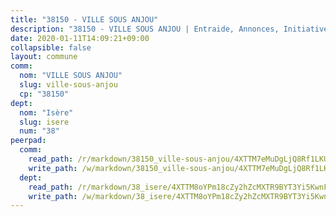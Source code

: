 ```yaml
---
title: "38150 - VILLE SOUS ANJOU"
description: "38150 - VILLE SOUS ANJOU | Entraide, Annonces, Initiatives"
date: 2020-01-11T14:09:21+09:00
collapsible: false
layout: commune
comm:
  nom: "VILLE SOUS ANJOU"
  slug: ville-sous-anjou
  cp: "38150"
dept:
  nom: "Isère"
  slug: isere
  num: "38"
peerpad:
  comm:
    read_path: /r/markdown/38150_ville-sous-anjou/4XTTM7eMuDgLjQ8Rf1LKUXuFY3GT9XPFvthCEtP6YiSvtxNUm
    write_path: /w/markdown/38150_ville-sous-anjou/4XTTM7eMuDgLjQ8Rf1LKUXuFY3GT9XPFvthCEtP6YiSvtxNUm-K3TgTrQjMN5qWdMCvUCCwx5zGen4v5de8guRwW7KyjpUHP7y5vWe5GZtX3vjJkY2HuWL5S1kRVBYovK3o8q3uWcoiCMsmYegju4zCR5XUDAh6aCiYRNwgD5Z8N8wV5sgpR9WyeH3
  dept:
    read_path: /r/markdown/38_isere/4XTTM8oYPm18cZy2hZcMXTR9BYT3Yi5KwnFvpXu1TXaRq7Q3V
    write_path: /w/markdown/38_isere/4XTTM8oYPm18cZy2hZcMXTR9BYT3Yi5KwnFvpXu1TXaRq7Q3V-K3TgUoSzs2JpJwfbzBvgU8N95mHo7JXz7NbEctNRM3EDb2iYHA4maKm3pRQwmboULLPnLFTEhRgTawPTWpmxTxKbTwDgAEzA9tUHjpudQTWdKWfdVSegAo77eCwhXTaVG7AyUZEs
---
```


